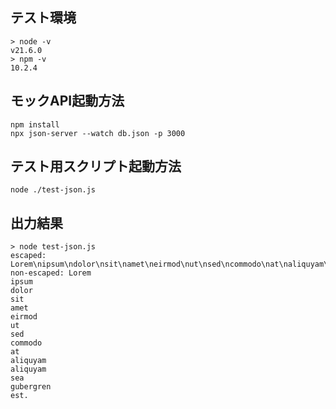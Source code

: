 ## テスト環境

```text
> node -v
v21.6.0
> npm -v
10.2.4
```

## モックAPI起動方法

```shell
npm install
npx json-server --watch db.json -p 3000
```

## テスト用スクリプト起動方法

```shell
node ./test-json.js
```

## 出力結果

```text
> node test-json.js                      
escaped: Lorem\nipsum\ndolor\nsit\namet\neirmod\nut\nsed\ncommodo\nat\naliquyam\naliquyam\nsea\ngubergren\nest.
non-escaped: Lorem
ipsum
dolor
sit
amet
eirmod
ut
sed
commodo
at
aliquyam
aliquyam
sea
gubergren
est.
```
